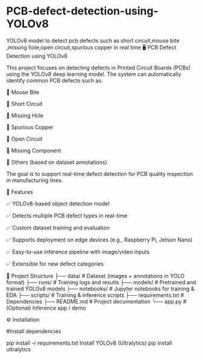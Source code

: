 # PCB-defect-detection-using-YOLOv8
YOLOv8 model to detect pcb defects such as short circuit,mouse bite ,missing hole,open circuit,spurious copper in real time
🖥️ PCB Defect Detection using YOLOv8

This project focuses on detecting defects in Printed Circuit Boards (PCBs) using the YOLOv8 deep learning model. The system can automatically identify common PCB defects such as:

🔴 Mouse Bite

🔴 Short Circuit

🔴 Missing Hole

🔴 Spurious Copper

🔴 Open Circuit

🔴 Missing Component

🔴 Others (based on dataset annotations)

The goal is to support real-time defect detection for PCB quality inspection in manufacturing lines.

📌 Features

✅ YOLOv8-based object detection model

✅ Detects multiple PCB defect types in real-time

✅ Custom dataset training and evaluation

✅ Supports deployment on edge devices (e.g., Raspberry Pi, Jetson Nano)

✅ Easy-to-use inference pipeline with image/video inputs

✅ Extensible for new defect categories

📂 Project Structure
├── data/                  # Dataset (images + annotations in YOLO format)
├── runs/                  # Training logs and results
├── models/                # Pretrained and trained YOLOv8 models
├── notebooks/             # Jupyter notebooks for training & EDA
├── scripts/               # Training & inference scripts
├── requirements.txt       # Dependencies
├── README.md              # Project documentation
└── app.py                 # (Optional) Inference app / demo

⚙️ Installation

#Install dependencies

pip install -r requirements.txt
Install YOLOv8 (Ultralytics)
pip install ultralytics
